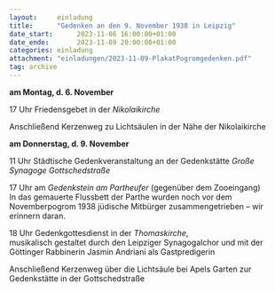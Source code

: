 ```yaml
---
layout:     einladung
title:      "Gedenken an den 9. November 1938 in Leipzig"
date_start:      2023-11-06 16:00:00+01:00
date_ende:       2023-11-09 20:00:00+01:00
categories: einladung
attachment: "einladungen/2023-11-09-PlakatPogromgedenken.pdf"
tag: archive
---
```


**am Montag, d. 6. November**

17 Uhr Friedensgebet in der *Nikolaikirche*

Anschließend Kerzenweg zu Lichtsäulen in der Nähe der Nikolaikirche

**am Donnerstag, d. 9. November**

11 Uhr Städtische Gedenkveranstaltung an der Gedenkstätte *Große Synagoge Gottschedstraße*

17 Uhr am *Gedenkstein am Partheufer* (gegenüber dem Zooeingang)
<br>
In das gemauerte Flussbett der Parthe wurden noch vor dem Novemberpogrom 1938  jüdische Mitbürger zusammengetrieben – wir erinnern daran.

18 Uhr Gedenkgottesdienst in der *Thomaskirche*,
<br>
musikalisch gestaltet durch den Leipziger Synagogalchor und mit der Göttinger Rabbinerin Jasmin Andriani als Gastpredigerin

Anschließend Kerzenweg über die Lichtsäule bei Apels Garten zur Gedenkstätte in der Gottschedstraße
